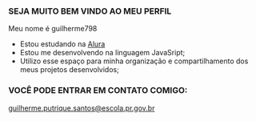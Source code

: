  ### SEJA MUITO BEM VINDO AO MEU PERFIL 

Meu nome é guilherme798

- Estou estudando na [Alura](https://www.alura.com.br/)
- Estou me desenvolvendo na linguagem JavaSript;
- Utilizo esse espaço para minha organização e compartilhamento dos meus projetos desenvolvidos;

 ### VOCÊ PODE ENTRAR EM CONTATO COMIGO:

  guilherme.putrique.santos@escola.pr.gov.br
